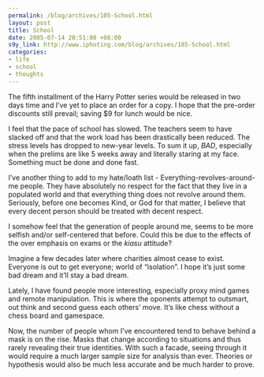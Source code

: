 ```yaml
--- 
permalink: /blog/archives/105-School.html
layout: post
title: School
date: 2005-07-14 20:51:00 +08:00
s9y_link: http://www.iphoting.com/blog/archives/105-School.html
categories: 
- life
- school
- thoughts
---
```

<p class="whiteline"><p>The fifth installment of the Harry Potter series would be released in two days time and I&#8217;ve yet to place an order for a copy. I hope that the pre-order discounts still prevail; saving $9 for lunch would be nice.</p>
</p><p class="whiteline"><p>I feel that the pace of school has slowed. The teachers seem to have slacked off and that the work load has been drastically been reduced. The stress levels has dropped to new-year levels. To sum it up, <em>BAD</em>, especially when the prelims are like 5 weeks away and literally staring at my face. Something muct be done and done fast.</p>
</p><p class="whiteline"><p>I&#8217;ve another thing to add to my hate/loath list - Everything-revolves-around-me people. They have absolutely no respect for the fact that they live in a populated world and that everything thing does not revolve around them. Seriously, before one becomes Kind, or God for that matter, I believe that every decent person should be treated with decent respect.</p>
</p><p class="whiteline"><p>I somehow feel that the generation of people around me, seems to be more selfish and/or self-centered that before. Could this be due to the effects of the over emphasis on exams or the <i>kiasu</i> attitude?</p>
</p><p class="whiteline"><p>Imagine a few decades later where charities almost cease to exist. Everyone is out to get everyone; world of &#8220;isolation&#8221;. I hope it&#8217;s just some bad dream and it&#8217;ll stay a bad dream.</p>
</p><p class="whiteline"><p>Lately, I have found people more interesting, especially proxy mind games and remote manipulation. This is where the oponents attempt to outsmart, out think and second guess each others&#8217; move. It&#8217;s like chess without a chess board and gamespace.</p>
</p><p class="break"><p>Now, the number of people whom I&#8217;ve encountered tend to behave behind a mask is on the rise. Masks that change according to situations and thus rarely revealing their true identities. With such a facade, seeing through it would require a much larger sample size for analysis than ever. Theories or hypothesis would also be much less accurate and be much harder to prove.</p></p>
